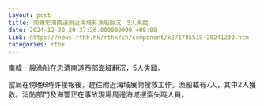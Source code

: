 ```yaml
---
layout: post
title: 南韓忠清南道附近海域有漁船翻沉　5人失蹤
date: 2024-12-30 20:37:26.000000000 +08:00
link: https://news.rthk.hk/rthk/ch/component/k2/1785519-20241230.htm
categories: rthk
---
```


南韓一艘漁船在忠清南道西部海域翻沉，5人失蹤。

當局在傍晚6時許接報後，趕往附近海域展開搜救工作。漁船載有7人，其中2人獲救。消防部門及海警正在事故現場周邊海域搜索失蹤人員。
